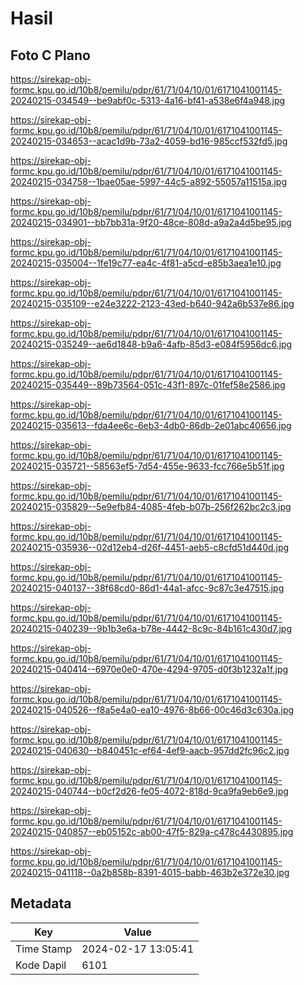 # Hasil

## Foto C Plano

https://sirekap-obj-formc.kpu.go.id/10b8/pemilu/pdpr/61/71/04/10/01/6171041001145-20240215-034549--be9abf0c-5313-4a16-bf41-a538e6f4a948.jpg

https://sirekap-obj-formc.kpu.go.id/10b8/pemilu/pdpr/61/71/04/10/01/6171041001145-20240215-034653--acac1d9b-73a2-4059-bd16-985ccf532fd5.jpg

https://sirekap-obj-formc.kpu.go.id/10b8/pemilu/pdpr/61/71/04/10/01/6171041001145-20240215-034758--1bae05ae-5997-44c5-a892-55057a11515a.jpg

https://sirekap-obj-formc.kpu.go.id/10b8/pemilu/pdpr/61/71/04/10/01/6171041001145-20240215-034901--bb7bb31a-9f20-48ce-808d-a9a2a4d5be95.jpg

https://sirekap-obj-formc.kpu.go.id/10b8/pemilu/pdpr/61/71/04/10/01/6171041001145-20240215-035004--1fe19c77-ea4c-4f81-a5cd-e85b3aea1e10.jpg

https://sirekap-obj-formc.kpu.go.id/10b8/pemilu/pdpr/61/71/04/10/01/6171041001145-20240215-035109--e24e3222-2123-43ed-b640-942a6b537e86.jpg

https://sirekap-obj-formc.kpu.go.id/10b8/pemilu/pdpr/61/71/04/10/01/6171041001145-20240215-035249--ae6d1848-b9a6-4afb-85d3-e084f5956dc6.jpg

https://sirekap-obj-formc.kpu.go.id/10b8/pemilu/pdpr/61/71/04/10/01/6171041001145-20240215-035449--89b73564-051c-43f1-897c-01fef58e2586.jpg

https://sirekap-obj-formc.kpu.go.id/10b8/pemilu/pdpr/61/71/04/10/01/6171041001145-20240215-035613--fda4ee6c-6eb3-4db0-86db-2e01abc40656.jpg

https://sirekap-obj-formc.kpu.go.id/10b8/pemilu/pdpr/61/71/04/10/01/6171041001145-20240215-035721--58563ef5-7d54-455e-9633-fcc766e5b51f.jpg

https://sirekap-obj-formc.kpu.go.id/10b8/pemilu/pdpr/61/71/04/10/01/6171041001145-20240215-035829--5e9efb84-4085-4feb-b07b-256f262bc2c3.jpg

https://sirekap-obj-formc.kpu.go.id/10b8/pemilu/pdpr/61/71/04/10/01/6171041001145-20240215-035936--02d12eb4-d26f-4451-aeb5-c8cfd51d440d.jpg

https://sirekap-obj-formc.kpu.go.id/10b8/pemilu/pdpr/61/71/04/10/01/6171041001145-20240215-040137--38f68cd0-86d1-44a1-afcc-9c87c3e47515.jpg

https://sirekap-obj-formc.kpu.go.id/10b8/pemilu/pdpr/61/71/04/10/01/6171041001145-20240215-040239--9b1b3e6a-b78e-4442-8c9c-84b161c430d7.jpg

https://sirekap-obj-formc.kpu.go.id/10b8/pemilu/pdpr/61/71/04/10/01/6171041001145-20240215-040414--6970e0e0-470e-4294-9705-d0f3b1232a1f.jpg

https://sirekap-obj-formc.kpu.go.id/10b8/pemilu/pdpr/61/71/04/10/01/6171041001145-20240215-040526--f8a5e4a0-ea10-4976-8b66-00c46d3c630a.jpg

https://sirekap-obj-formc.kpu.go.id/10b8/pemilu/pdpr/61/71/04/10/01/6171041001145-20240215-040630--b840451c-ef64-4ef9-aacb-957dd2fc96c2.jpg

https://sirekap-obj-formc.kpu.go.id/10b8/pemilu/pdpr/61/71/04/10/01/6171041001145-20240215-040744--b0cf2d26-fe05-4072-818d-9ca9fa9eb6e9.jpg

https://sirekap-obj-formc.kpu.go.id/10b8/pemilu/pdpr/61/71/04/10/01/6171041001145-20240215-040857--eb05152c-ab00-47f5-829a-c478c4430895.jpg

https://sirekap-obj-formc.kpu.go.id/10b8/pemilu/pdpr/61/71/04/10/01/6171041001145-20240215-041118--0a2b858b-8391-4015-babb-463b2e372e30.jpg


## Metadata

| Key        | Value               |
| ---------- | ------------------- |
| Time Stamp | 2024-02-17 13:05:41 |
| Kode Dapil | 6101                |



